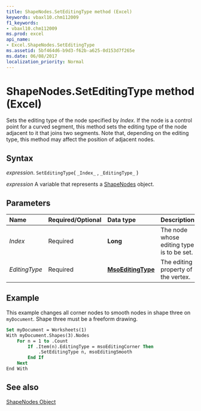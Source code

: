 ```yaml
---
title: ShapeNodes.SetEditingType method (Excel)
keywords: vbaxl10.chm112009
f1_keywords:
- vbaxl10.chm112009
ms.prod: excel
api_name:
- Excel.ShapeNodes.SetEditingType
ms.assetid: 5bf464d6-b9d3-f62b-a625-0d153d7f265e
ms.date: 06/08/2017
localization_priority: Normal
---
```



# ShapeNodes.SetEditingType method (Excel)

Sets the editing type of the node specified by  _Index_. If the node is a control point for a curved segment, this method sets the editing type of the node adjacent to it that joins two segments. Note that, depending on the editing type, this method may affect the position of adjacent nodes.


## Syntax

_expression_. `SetEditingType`( `_Index_` , `_EditingType_` )

_expression_ A variable that represents a [ShapeNodes](./Excel.ShapeNodes.md) object.


## Parameters



|Name|Required/Optional|Data type|Description|
|:-----|:-----|:-----|:-----|
| _Index_|Required| **Long**|The node whose editing type is to be set.|
| _EditingType_|Required| **[MsoEditingType](Office.MsoEditingType.md)**|The editing property of the vertex.|

## Example

This example changes all corner nodes to smooth nodes in shape three on  `myDocument`. Shape three must be a freeform drawing.


```vb
Set myDocument = Worksheets(1) 
With myDocument.Shapes(3).Nodes 
    For n = 1 to .Count 
        If .Item(n).EditingType = msoEditingCorner Then 
            .SetEditingType n, msoEditingSmooth 
        End If 
    Next 
End With
```


## See also


[ShapeNodes Object](Excel.ShapeNodes.md)


